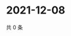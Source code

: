 # 2021-12-08

共 0 条

<!-- BEGIN WEIBO -->
<!-- 最后更新时间 Wed Dec 08 2021 17:09:22 GMT+0800 (China Standard Time) -->

<!-- END WEIBO -->
